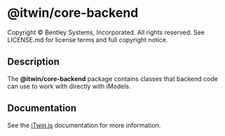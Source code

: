 # @itwin/core-backend

Copyright © Bentley Systems, Incorporated. All rights reserved. See LICENSE.md for license terms and full copyright notice.

## Description

The **@itwin/core-backend** package contains classes that backend code can use to work with directly with iModels.

## Documentation

See the [iTwin.js](https://www.itwinjs.org) documentation for more information.
